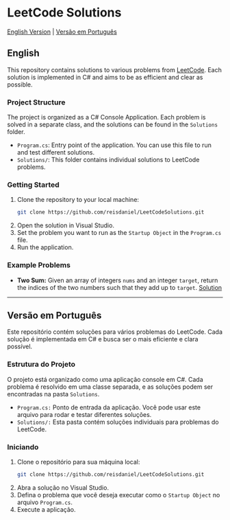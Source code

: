 # LeetCode Solutions

[English Version](#english) | [Versão em Português](#versão-em-português)

## English

This repository contains solutions to various problems from [LeetCode](https://leetcode.com/). Each solution is implemented in C# and aims to be as efficient and clear as possible.

### Project Structure

The project is organized as a C# Console Application. Each problem is solved in a separate class, and the solutions can be found in the `Solutions` folder.

- `Program.cs`: Entry point of the application. You can use this file to run and test different solutions.
- `Solutions/`: This folder contains individual solutions to LeetCode problems.

### Getting Started

1. Clone the repository to your local machine:
   ```sh
   git clone https://github.com/reisdaniel/LeetCodeSolutions.git
2. Open the solution in Visual Studio.
3. Set the problem you want to run as the `Startup Object` in the `Program.cs` file.
4. Run the application.

### Example Problems

- **Two Sum:** Given an array of integers `nums` and an integer `target`, return the indices of the two numbers such that they add up to `target`. [Solution](Solutions/TwoSum.cs)

---
## Versão em Português

Este repositório contém soluções para vários problemas do LeetCode. Cada solução é implementada em C# e busca ser o mais eficiente e clara possível.

### Estrutura do Projeto

O projeto está organizado como uma aplicação console em C#. Cada problema é resolvido em uma classe separada, e as soluções podem ser encontradas na pasta `Solutions`.

- `Program.cs:` Ponto de entrada da aplicação. Você pode usar este arquivo para rodar e testar diferentes soluções.
- `Solutions/:` Esta pasta contém soluções individuais para problemas do LeetCode.

### Iniciando

1. Clone o repositório para sua máquina local:
   ```sh
   git clone https://github.com/reisdaniel/LeetCodeSolutions.git
2. Abra a solução no Visual Studio.
3. Defina o problema que você deseja executar como o `Startup Object` no arquivo `Program.cs`.
4. Execute a aplicação.

